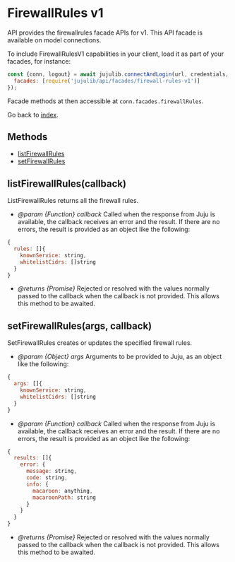 <!---
NOTE: this file has been generated by the doc command in js-libjuju
on Fri 2018/11/09 14:32:38 UTC. Do not manually edit this file.
--->
# FirewallRules v1

API provides the firewallrules facade APIs for v1.
This API facade is available on model connections.

To include FirewallRulesV1 capabilities in your client, load it as
part of your facades, for instance:
```javascript
const {conn, logout} = await jujulib.connectAndLogin(url, credentials, {
  facades: [require('jujulib/api/facades/firewall-rules-v1')]
});
```
Facade methods at then accessible at `conn.facades.firewallRules`.

Go back to [index](index.md).

## Methods
- [listFirewallRules](#listFirewallRulescallback)
- [setFirewallRules](#setFirewallRulesargs-callback)

## listFirewallRules(callback)
ListFirewallRules returns all the firewall rules.

- *@param {Function} callback* Called when the response from Juju is available,
  the callback receives an error and the result. If there are no errors, the
  result is provided as an object like the following:
```javascript
{
  rules: []{
    knownService: string,
    whitelistCidrs: []string
  }
}
```
- *@returns {Promise}* Rejected or resolved with the values normally passed to
  the callback when the callback is not provided.
  This allows this method to be awaited.

## setFirewallRules(args, callback)
SetFirewallRules creates or updates the specified firewall rules.

- *@param {Object} args* Arguments to be provided to Juju, as an object like
  the following:
```javascript
{
  args: []{
    knownService: string,
    whitelistCidrs: []string
  }
}
```
- *@param {Function} callback* Called when the response from Juju is available,
  the callback receives an error and the result. If there are no errors, the
  result is provided as an object like the following:
```javascript
{
  results: []{
    error: {
      message: string,
      code: string,
      info: {
        macaroon: anything,
        macaroonPath: string
      }
    }
  }
}
```
- *@returns {Promise}* Rejected or resolved with the values normally passed to
  the callback when the callback is not provided.
  This allows this method to be awaited.